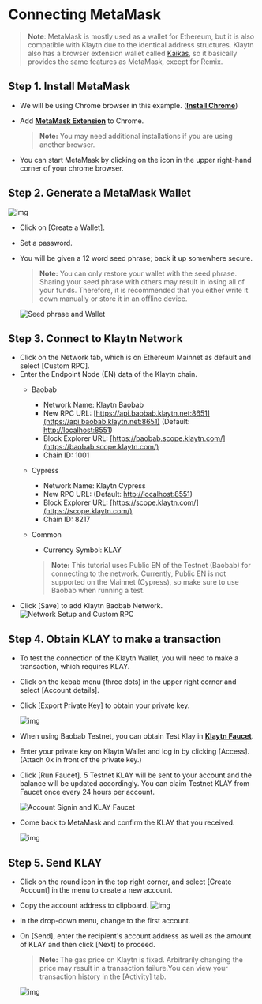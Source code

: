 # Connecting MetaMask

> **Note**: MetaMask is mostly used as a wallet for Ethereum, but it is also compatible with Klaytn due to the identical address structures. Klaytn also has a browser extension wallet called [Kaikas](../developer-tools/#kaikas), so it basically provides the same features as MetaMask, except for Remix.

## Step 1. Install MetaMask <a id="install-metamask"></a>

* We will be using Chrome browser in this example. \([**Install Chrome**](https://www.google.com/intl/en_us/chrome/)\)
* Add [**MetaMask Extension**](https://chrome.google.com/webstore/detail/metamask/nkbihfbeogaeaoehlefnkodbefgpgknn?hl=en) to Chrome.

  > **Note:** You may need additional installations if you are using another browser.

* You can start MetaMask by clicking on the icon in the upper right-hand corner of your chrome browser.

## Step 2. Generate a MetaMask Wallet <a id="generate-a-metamask"></a>

![img](../../.gitbook/assets/new-to-metamask.png)

* Click on \[Create a Wallet\].
* Set a password.
* You will be given a 12 word seed phrase; back it up somewhere secure.

  > **Note:** You can only restore your wallet with the seed phrase. Sharing your seed phrase with others may result in losing all of your funds. Therefore, it is recommended that you either write it down manually or store it in an offline device.

  ![Seed phrase and Wallet](../../.gitbook/assets/metamask-secret-backup.png)

## Step 3. Connect to Klaytn Network <a id="connect-to-klaytn-network"></a>

* Click on the Network tab, which is on Ethereum Mainnet as default and select \[Custom RPC\].
* Enter the Endpoint Node \(EN\) data of the Klaytn chain.
  * Baobab
    * Network Name: Klaytn Baobab
    * New RPC URL: [https://api.baobab.klaytn.net:8651](https://api.baobab.klaytn.net:8651) \(Default: [http://localhost:8551](http://localhost:8551/)\)
    * Block Explorer URL: [https://baobab.scope.klaytn.com/](https://baobab.scope.klaytn.com/)
    * Chain ID: 1001
  * Cypress
    * Network Name: Klaytn Cypress
    * New RPC URL: \(Default: [http://localhost:8551](http://localhost:8551/)\)
    * Block Explorer URL: [https://scope.klaytn.com/](https://scope.klaytn.com/)
    * Chain ID: 8217
  * Common

    * Currency Symbol: KLAY

    > **Note:** This tutorial uses Public EN of the Testnet \(Baobab\) for connecting to the network. Currently, Public EN is not supported on the Mainnet \(Cypress\), so make sure to use Baobab when running a test.
* Click \[Save\] to add Klaytn Baobab Network. ![Network Setup and Custom RPC](../../.gitbook/assets/metamask-add-baobab.png)

## Step 4. Obtain KLAY to make a transaction <a id="obtain-klay-to-make-a-transaction"></a>

* To test the connection of the Klaytn Wallet, you will need to make a transaction, which requires KLAY.
* Click on the kebab menu \(three dots\) in the upper right corner and select \[Account details\].
* Click \[Export Private Key\] to obtain your private key.

  ![img](../../.gitbook/assets/metamask-obtain-private-key.png)

* When using Baobab Testnet, you can obtain Test Klay in [**Klaytn Faucet**](https://baobab.wallet.klaytn.com/access?next=faucet).
* Enter your private key on Klaytn Wallet and log in by clicking \[Access\]. \(Attach 0x in front of the private key.\)
* Click \[Run Faucet\]. 5 Testnet KLAY will be sent to your account and the balance will be updated accordingly. You can claim Testnet KLAY from Faucet once every 24 hours per account.

  ![Account Signin and KLAY Faucet](../../.gitbook/assets/metamask-klay-faucet.png)

* Come back to MetaMask and confirm the KLAY that you received.

  ![img](../../.gitbook/assets/metamask-klay-received.png)

## Step 5. Send KLAY <a id="send-klay"></a>

* Click on the round icon in the top right corner, and select \[Create Account\] in the menu to create a new account.
* Copy the account address to clipboard. ![img](../../.gitbook/assets/metamask-copy-address.png)
* In the drop-down menu, change to the first account.
* On \[Send\], enter the recipient's account address as well as the amount of KLAY and then click \[Next\] to proceed.

  > **Note:** The gas price on Klaytn is fixed. Arbitrarily changing the price may result in a transaction failure.You can view your transaction history in the \[Activity\] tab.

  ![img](../../.gitbook/assets/metamask-send-klay.png)


